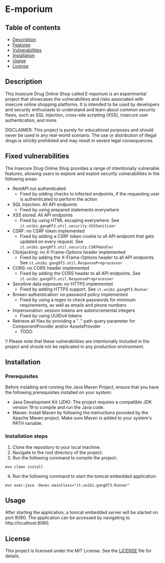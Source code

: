 # E-mporium

## Table of contents
* [Description](#description)
* [Features](#features)
* [Vulnerabilities](#vulnerabilities)
* [Installation](#installation)
* [Usage](#usage)
* [License](#license)

## Description
This Insecure Drug Online Shop called E-mporium is an experimental project that showcases the vulnerabilities and risks associated with insecure online shopping platforms. It is intended to be used by developers and security enthusiasts to understand and learn about common security flaws, such as SQL injection, cross-site scripting (XSS), insecure user authentication, and more.

DISCLAIMER: This project is purely for educational purposes and should never be used in any real-world scenario. The use or distribution of illegal drugs is strictly prohibited and may result in severe legal consequences.

## Fixed vulnerabilities
The Insecure Drug Online Shop provides a range of intentionally vulnerable features, allowing users to explore and exploit security vulnerabilities in the following areas:
- RestAPI not authenticated
  - Fixed by adding checks to infected endpoints, if the requesting user is authenticated to perform the action
- SQL Injection: All API endpoints
  - Fixed by using prepared statements everywhere
- XSS stored: All API endpoints
  - Fixed by using HTML escaping everywhere. See `it.unibz.gangOf3.util.security.XSSSanitizer`
- CSRF: no CSRF token implemented
  - Fixed by adding a CSRF token cookie to all API endpoint that gets updated on every request. See `it.unibz.gangOf3.util.security.CSRFHandler`
- Clickjacking: no X-Frame-Options header implemented
  - Fixed by adding the X-Frame-Options header to all API endpoints. See `it.unibz.gangOf3.util.ResponsePreprocessor`
- CORS: no CORS header implemented
  - Fixed by adding the CORS header to all API endpoints. See `it.unibz.gangOf3.util.ResponsePreprocessor`
- Sensitive data exposure: no HTTPS implemented
  - Fixed by adding HTTPS support. See `it.unibz.gangOf3.Runner` 
- Broken authentication: no password policy implemented
  - Fixed by using a regex to check passwords for minimum requirements, as well as emails and phone numbers
- Impersonation: session tokens are autoincremental integers
  - Fixed by using UUIDv4 tokens
- Retrieve all files by providing a ".." path query parameter for ComponentProvider and/or AssetsProvider
  - TODO

!! Please note that these vulnerabilities are intentionally included in the project and should not be replicated in any production environment.


## Installation
### Prerequisites
Before installing and running the Java Maven Project, ensure that you have the following prerequisites installed on your system:
- Java Development Kit (JDK): The project requires a compatible JDK version 19 to compile and run the Java code.
- Maven: Install Maven by following the instructions provided by the Apache Maven project. Make sure Maven is added to your system's PATH variable.
### Installation steps
1. Clone the repository to your local machine.
2. Navigate to the root directory of the project.
3. Run the following command to compile the project:
```
mvn clean install
```
4. Run the following command to start the tomcat embedded application:
```
mvn exec:java -Dexec.mainClass="it.unibz.gangOf3.Runner"
```

## Usage
After starting the application, a tomcat embedded server will be started on port 8080. The application can be accessed by navigating to http://localhost:8080.

## License
This project is licensed under the MIT License. See the [LICENSE](LICENSE) file for details.
